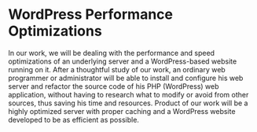 # WordPress Performance Optimizations

In our work, we will be dealing with the performance and speed optimizations of an underlying server and a WordPress-based website running on it. After a thoughtful study of our work, an ordinary web programmer or administrator will be able to install and configure his web server and refactor the source code of his PHP (WordPress) web application, without having to research what to modify or avoid from other sources, thus saving his time and resources. Product of our work will be a highly optimized server with proper caching and a WordPress website developed to be as efficient as possible.

